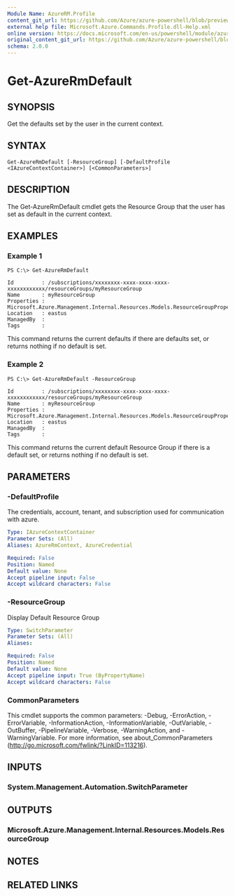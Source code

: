 ```yaml
---
Module Name: AzureRM.Profile
content_git_url: https://github.com/Azure/azure-powershell/blob/preview/src/ResourceManager/Profile/Commands.Profile/help/Get-AzureRmDefault.md
external help file: Microsoft.Azure.Commands.Profile.dll-Help.xml
online version: https://docs.microsoft.com/en-us/powershell/module/azurerm.profile/get-azurermdefault
original_content_git_url: https://github.com/Azure/azure-powershell/blob/preview/src/ResourceManager/Profile/Commands.Profile/help/Get-AzureRmDefault.md
schema: 2.0.0
---
```


# Get-AzureRmDefault

## SYNOPSIS
Get the defaults set by the user in the current context.

## SYNTAX

```
Get-AzureRmDefault [-ResourceGroup] [-DefaultProfile <IAzureContextContainer>] [<CommonParameters>]
```

## DESCRIPTION
The Get-AzureRmDefault cmdlet gets the Resource Group that the 
user has set as default in the current context.

## EXAMPLES

### Example 1
```
PS C:\> Get-AzureRmDefault

Id         : /subscriptions/xxxxxxxx-xxxx-xxxx-xxxx-xxxxxxxxxxxx/resourceGroups/myResourceGroup
Name       : myResourceGroup
Properties : Microsoft.Azure.Management.Internal.Resources.Models.ResourceGroupProperties
Location   : eastus
ManagedBy  :
Tags       :
```

This command returns the current defaults if there are defaults set, or returns nothing if no default is set.

### Example 2
```
PS C:\> Get-AzureRmDefault -ResourceGroup

Id         : /subscriptions/xxxxxxxx-xxxx-xxxx-xxxx-xxxxxxxxxxxx/resourceGroups/myResourceGroup
Name       : myResourceGroup
Properties : Microsoft.Azure.Management.Internal.Resources.Models.ResourceGroupProperties
Location   : eastus
ManagedBy  :
Tags       :
```

This command returns the current default Resource Group if there is a default set, or returns nothing if no default is set.

## PARAMETERS

### -DefaultProfile
The credentials, account, tenant, and subscription used for communication with azure.

```yaml
Type: IAzureContextContainer
Parameter Sets: (All)
Aliases: AzureRmContext, AzureCredential

Required: False
Position: Named
Default value: None
Accept pipeline input: False
Accept wildcard characters: False
```

### -ResourceGroup
Display Default Resource Group

```yaml
Type: SwitchParameter
Parameter Sets: (All)
Aliases: 

Required: False
Position: Named
Default value: None
Accept pipeline input: True (ByPropertyName)
Accept wildcard characters: False
```

### CommonParameters
This cmdlet supports the common parameters: -Debug, -ErrorAction, -ErrorVariable, -InformationAction, -InformationVariable, -OutVariable, -OutBuffer, -PipelineVariable, -Verbose, -WarningAction, and -WarningVariable. For more information, see about_CommonParameters (http://go.microsoft.com/fwlink/?LinkID=113216).

## INPUTS

### System.Management.Automation.SwitchParameter

## OUTPUTS

### Microsoft.Azure.Management.Internal.Resources.Models.ResourceGroup

## NOTES

## RELATED LINKS